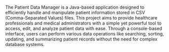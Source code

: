 The Patient Data Manager is a Java-based application designed to efficiently handle and manipulate patient information stored in CSV (Comma-Separated Values) files. This project aims to provide healthcare professionals and medical administrators with a simple yet powerful tool to access, edit, and analyze patient data with ease. Through a console-based interface, users can perform various data operations like searching, sorting, updating, and summarizing patient records without the need for complex database systems.

